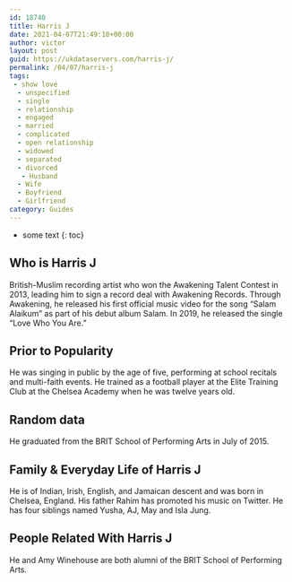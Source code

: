 ```yaml
---
id: 18740
title: Harris J
date: 2021-04-07T21:49:18+00:00
author: victor
layout: post
guid: https://ukdataservers.com/harris-j/
permalink: /04/07/harris-j
tags:
 - show love
  - unspecified
  - single
  - relationship
  - engaged
  - married
  - complicated
  - open relationship
  - widowed
  - separated
  - divorced
   - Husband
  - Wife
  - Boyfriend
  - Girlfriend
category: Guides
---
```


* some text
{: toc}


## Who is Harris J



British-Muslim recording artist who won the Awakening Talent Contest in 2013, leading him to sign a record deal with Awakening Records. Through Awakening, he released his first official music video for the song &#8220;Salam Alaikum&#8221; as part of his debut album Salam. In 2019, he released the single &#8220;Love Who You Are.&#8221; 

                
                
                
## Prior to Popularity



He was singing in public by the age of five, performing at school recitals and multi-faith events. He trained as a football player at the Elite Training Club at the Chelsea Academy when he was twelve years old.

                
                
                
## Random data



He graduated from the BRIT School of Performing Arts in July of 2015.

                
                
                
## Family & Everyday Life of Harris J



He is of Indian, Irish, English, and Jamaican descent and was born in Chelsea, England. His father Rahim has promoted his music on Twitter. He has four siblings named Yusha, AJ, May and Isla Jung.

                
                
                
## People Related With Harris J



He and Amy Winehouse are both alumni of the BRIT School of Performing Arts. 

                
              
            
          
          
          